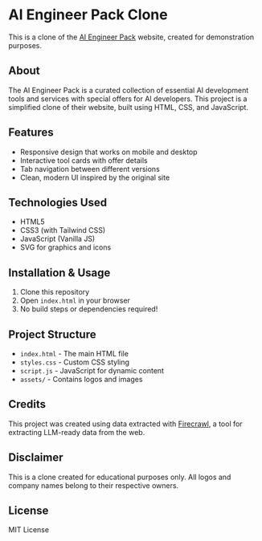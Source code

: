 # AI Engineer Pack Clone

This is a clone of the [AI Engineer Pack](https://www.aiengineerpack.com/) website, created for demonstration purposes.

## About

The AI Engineer Pack is a curated collection of essential AI development tools and services with special offers for AI developers. This project is a simplified clone of their website, built using HTML, CSS, and JavaScript.

## Features

- Responsive design that works on mobile and desktop
- Interactive tool cards with offer details
- Tab navigation between different versions
- Clean, modern UI inspired by the original site

## Technologies Used

- HTML5
- CSS3 (with Tailwind CSS)
- JavaScript (Vanilla JS)
- SVG for graphics and icons

## Installation & Usage

1. Clone this repository
2. Open `index.html` in your browser
3. No build steps or dependencies required!

## Project Structure

- `index.html` - The main HTML file
- `styles.css` - Custom CSS styling
- `script.js` - JavaScript for dynamic content
- `assets/` - Contains logos and images

## Credits

This project was created using data extracted with [Firecrawl](https://www.firecrawl.dev/), a tool for extracting LLM-ready data from the web.

## Disclaimer

This is a clone created for educational purposes only. All logos and company names belong to their respective owners.

## License

MIT License